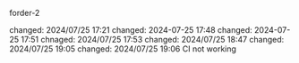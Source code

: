 forder-2

changed: 2024/07/25 17:21
changed: 2024-07-25 17:48
changed: 2024-07-25 17:51
chnaged: 2024/07/25 17:53
changed: 2024/07/25 18:47
changed: 2024/07/25 19:05
changed: 2024/07/25 19:06 CI not working
